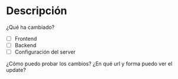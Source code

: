 # Descripción
¿Qué ha cambiado?

- [ ] Frontend
- [ ] Backend 
- [ ] Configuración del server

¿Cómo puedo probar los cambios? 
¿En qué url y forma puedo ver el update? 
